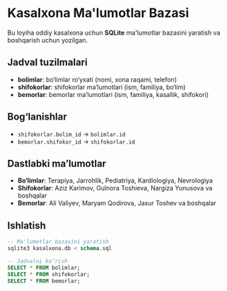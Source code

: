# Kasalxona Ma'lumotlar Bazasi

Bu loyiha oddiy kasalxona uchun **SQLite** ma'lumotlar bazasini yaratish va boshqarish uchun yozilgan.  

## Jadval tuzilmalari
- **bolimlar**: bo‘limlar ro‘yxati (nomi, xona raqami, telefon)
- **shifokorlar**: shifokorlar ma’lumotlari (ism, familiya, bo‘lim)
- **bemorlar**: bemorlar ma’lumotlari (ism, familiya, kasallik, shifokori)

## Bog‘lanishlar
- `shifokorlar.bolim_id` → `bolimlar.id`
- `bemorlar.shifokor_id` → `shifokorlar.id`

## Dastlabki ma’lumotlar
- **Bo‘limlar**: Terapiya, Jarrohlik, Pediatriya, Kardiologiya, Nevrologiya
- **Shifokorlar**: Aziz Karimov, Gulnora Toshieva, Nargiza Yunusova va boshqalar
- **Bemorlar**: Ali Valiyev, Maryam Qodirova, Jasur Toshev va boshqalar

## Ishlatish
```sql
-- Ma'lumotlar bazasini yaratish
sqlite3 kasalxona.db < schema.sql

-- Jadvalni ko‘rish
SELECT * FROM bolimlar;
SELECT * FROM shifokorlar;
SELECT * FROM bemorlar;

